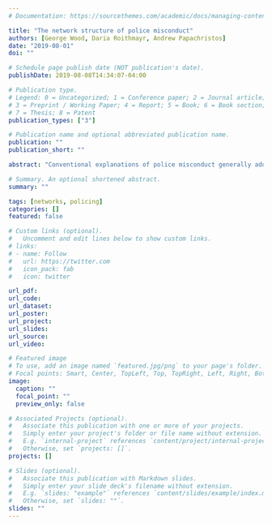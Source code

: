 ```yaml
---
# Documentation: https://sourcethemes.com/academic/docs/managing-content/

title: "The network structure of police misconduct"
authors: [George Wood, Daria Roithmayr, Andrew Papachristos]
date: "2019-08-01"
doi: ""

# Schedule page publish date (NOT publication's date).
publishDate: 2019-08-08T14:34:07-04:00

# Publication type.
# Legend: 0 = Uncategorized; 1 = Conference paper; 2 = Journal article;
# 3 = Preprint / Working Paper; 4 = Report; 5 = Book; 6 = Book section;
# 7 = Thesis; 8 = Patent
publication_types: ["3"]

# Publication name and optional abbreviated publication name.
publication: ""
publication_short: ""

abstract: "Conventional explanations of police misconduct generally adopt a micro-level focus on deviant officers or a macro-level focus on the top-down organization of police departments. In between these levels are the social networks in which officers work and socialize. This study recreates networks of misconduct in which 9,225 police officers are co-named in 16,503 complaints over a six-year period in Chicago, IL. We examine individual-level factors associated with receiving a complaint, some of the basic properties of these misconduct networks, and properties related to the probability that officers are co-named in complaints. We find that the majority of police officers belong to broader networks of misconduct and that the incidence of police misconduct involving more than one officer is associated with individual-level attributes including gender, race, and tenure. We also find that certain dyadic factors, especially seniority and race, strongly predict network ties and the incidence of group misconduct."

# Summary. An optional shortened abstract.
summary: ""

tags: [networks, policing]
categories: []
featured: false

# Custom links (optional).
#   Uncomment and edit lines below to show custom links.
# links:
# - name: Follow
#   url: https://twitter.com
#   icon_pack: fab
#   icon: twitter

url_pdf:
url_code:
url_dataset:
url_poster:
url_project:
url_slides:
url_source:
url_video:

# Featured image
# To use, add an image named `featured.jpg/png` to your page's folder.
# Focal points: Smart, Center, TopLeft, Top, TopRight, Left, Right, BottomLeft, Bottom, BottomRight.
image:
  caption: ""
  focal_point: ""
  preview_only: false

# Associated Projects (optional).
#   Associate this publication with one or more of your projects.
#   Simply enter your project's folder or file name without extension.
#   E.g. `internal-project` references `content/project/internal-project/index.md`.
#   Otherwise, set `projects: []`.
projects: []

# Slides (optional).
#   Associate this publication with Markdown slides.
#   Simply enter your slide deck's filename without extension.
#   E.g. `slides: "example"` references `content/slides/example/index.md`.
#   Otherwise, set `slides: ""`.
slides: ""
---
```

